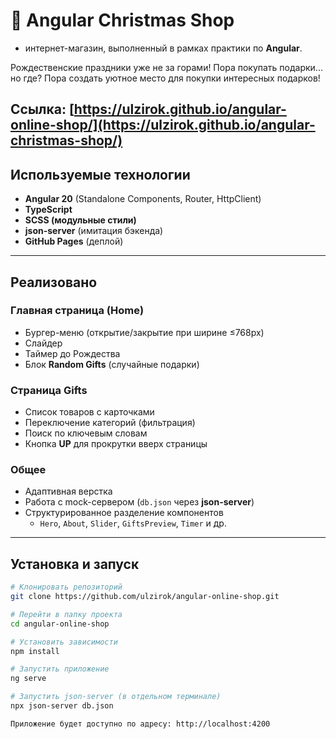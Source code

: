 # 🎄 Angular Christmas Shop 
- интернет-магазин, выполненный в рамках практики по **Angular**.

Рождественские праздники уже не за горами! Пора покупать подарки... но где?
Пора создать уютное место для покупки интересных подарков!

## Ссылка: [https://ulzirok.github.io/angular-online-shop/](https://ulzirok.github.io/angular-christmas-shop/)

## Используемые технологии
- **Angular 20** (Standalone Components, Router, HttpClient)  
- **TypeScript**  
- **SCSS (модульные стили)**  
- **json-server** (имитация бэкенда)  
- **GitHub Pages** (деплой)
  
---

## Реализовано

### Главная страница (Home)
- Бургер-меню (открытие/закрытие при ширине ≤768px)  
- Слайдер  
- Таймер до Рождества  
- Блок **Random Gifts** (случайные подарки)  

### Страница Gifts
- Список товаров с карточками  
- Переключение категорий (фильтрация)  
- Поиск по ключевым словам  
- Кнопка **UP** для прокрутки вверх страницы  

### Общее
- Адаптивная верстка  
- Работа с mock-сервером (`db.json` через **json-server**)  
- Структурированное разделение компонентов  
  - `Hero`, `About`, `Slider`, `GiftsPreview`, `Timer` и др.
---

## Установка и запуск

```bash
# Клонировать репозиторий
git clone https://github.com/ulzirok/angular-online-shop.git

# Перейти в папку проекта
cd angular-online-shop

# Установить зависимости
npm install

# Запустить приложение
ng serve

# Запустить json-server (в отдельном терминале)
npx json-server db.json

Приложение будет доступно по адресу: http://localhost:4200




